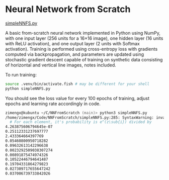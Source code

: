 # Neural Network from Scratch

[simpleNNFS.py](simpleNNFS.py)

A basic from-scratch neural network implemented in Python using NumPy, with one input layer (256 units for a 16×16 image), one hidden layer (16 units with ReLU activation), and one output layer (2 units with Softmax activation). Training is performed using cross-entropy loss with gradients computed via backpropagation, and parameters are updated using stochastic gradient descent capable of training on synthetic data consisting of horizontal and vertical line images, notes included.

To run training:

```zsh
source .venv/bin/activate.fish # may be different for your shell
python simpleNNFS.py
```

You should see the loss value for every 100 epochs of training, adjust epochs and learning rate accordingly in code.

```zsh
zimengx@kubuntu ~/C/NNFromScratch (main)> python3 simpleNNFS.py
/home/zimengx/Code/NNFromScratch/simpleNNFS.py:285: SyntaxWarning: invalid escape sequence '\s'
  # For each element, it's probability is e^(z\sub{i}) divided by
4.263875606794645e-07
0.25112331237697777
2.433364664397769
0.05460800950718282
0.09632613142296638
0.0023292509038307274
0.00891875474974326
0.10522446794641487
0.19704331864279823
0.027309717655647242
0.037006739733842026
```

